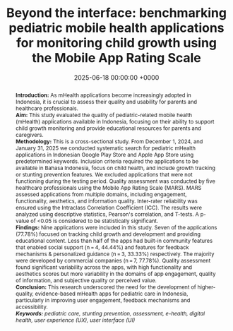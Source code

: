 ---
title:          "Beyond the interface: benchmarking pediatric mobile health applications for monitoring child growth using the Mobile App Rating Scale"
date:           2025-06-18 00:00:00 +0000
selected:       true
pub:            "Frontiers in Digital Health"
# pub_pre:        "Accepted for publication in the "
pub_post:       '. <b>doi:</b> <a href="https://doi.org/10.3389/fdgth.2025.1621293" target="_blank">10.3389/fdgth.2025.1621293</a>'
# pub_last:       ''
# pub_date:       "2025"
abstract: >-
  <b>Introduction:</b> As mHealth applications become increasingly adopted in Indonesia, it is crucial to assess their quality and usability for parents and healthcare professionals.<br/><b>Aim:</b> This study evaluated the quality of pediatric-related mobile health (mHealth) applications available in Indonesia, focusing on their ability to support child growth monitoring and provide educational resources for parents and caregivers.<br/><b>Methodology:</b> This is a cross-sectional study. From December 1, 2024, and January 31, 2025 we conducted systematic search for pediatric mHealth applications in Indonesian Google Play Store and Apple App Store using predetermined keywords. Inclusion criteria required the applications to be available in Bahasa Indonesia, focus on child health, and include growth tracking or stunting prevention features. We excluded applications that were not functioning during the testing period. Quality assessment was conducted by five healthcare professionals using the Mobile App Rating Scale (MARS). MARS assessed applications from multiple domains, including engagement, functionality, aesthetics, and information quality. Inter-rater reliability was ensured using the Intraclass Correlation Coefficient (ICC). The results were analyzed using descriptive statistics, Pearson's correlation, and T-tests. A p-value of <0.05 is considered to be statistically significant.<br/><b>Findings:</b> Nine applications were included in this study. Seven of the applications (77.78%) focused on tracking child growth and development and providing educational content. Less than half of the apps had built-in community features that enabled social support (n = 4, 44.44%) and features for feedback mechanisms & personalized guidance (n = 3, 33.33%) respectively. The majority were developed by commercial companies (n = 7, 77.78%). Quality assessment found significant variability across the apps, with high functionality and aesthetics scores but more variability in the domains of app engagement, quality of information, and subjective quality or perceived value.<br/><b>Conclusion:</b> This research underscored the need for the development of higher-quality, evidence-based mHealth apps for pediatric care in Indonesia, particularly in improving user engagement, feedback mechanisms and accessibility.<br /><i><b>Keywords:</b> pediatric care, stunting prevention, assessment, e-health, digital health, user experience (UX), user interface (UI)</i>
# cover:          /assets/images/covers/cover1.jpg
authors:
- Anggi Septia Irawan
- Arie Dwi Alristina
- Rizky Dzariyani Laili
- Nuke Amalia
- Arief Purnama Muharram
- Adriana Viola Miranda
- Bence Döbrössy
- Edmond Girasek
links:
  Paper: https://doi.org/10.3389/fdgth.2025.1621293
---